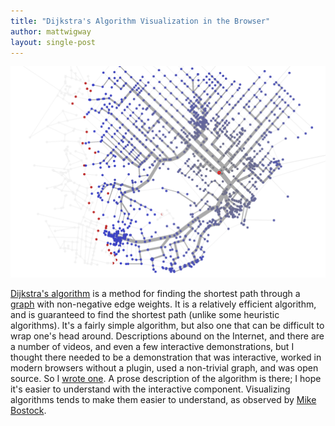```yaml
---
title: "Dijkstra's Algorithm Visualization in the Browser"
author: mattwigway
layout: single-post
---
```


<a href="http://projects.indicatrix.org/dijkstra.js/"><img src="/img/2014/12/dijkstra.png" alt="visualization of Dijkstra's algorithm"/></a>

[Dijkstra's algorithm](http://en.wikipedia.org/wiki/Dijkstra%27s_algorithm) is a
method for finding the shortest path through a [graph](http://en.wikipedia.org/wiki/Graph_%28mathematics%29)
with non-negative edge weights. It is a relatively efficient algorithm, and is guaranteed to
find the shortest path (unlike some heuristic algorithms). It's a fairly simple algorithm,
but also one that can be difficult to wrap one's head around. Descriptions abound on the Internet,
and there are a number of videos, and even a few interactive demonstrations, but I thought there
needed to be a demonstration that was interactive, worked in modern browsers without a plugin,
used a non-trivial graph, and was open source. So I [wrote one](http://projects.indicatrix.org/dijkstra.js).
A prose description of the algorithm is there; I hope it's easier to understand with the interactive component.
Visualizing algorithms tends to make them easier to understand, as observed by [Mike Bostock](http://bost.ocks.org/mike/algorithms/).
